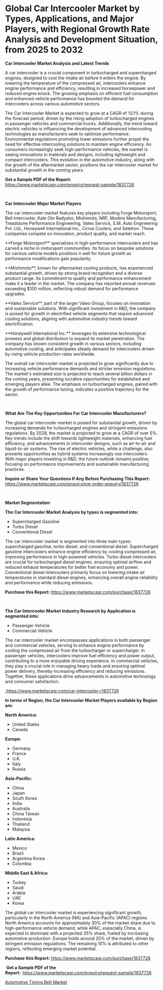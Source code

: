 <p><h1>Global Car Intercooler Market by Types, Applications, and Major Players, with Regional Growth Rate Analysis and Development Situation, from 2025 to 2032</h1></p><p><strong>Car Intercooler Market Analysis and Latest Trends</strong></p>
<p><p>A car intercooler is a crucial component in turbocharged and supercharged engines, designed to cool the intake air before it enters the engine. By lowering the temperature of the compressed air, intercoolers enhance engine performance and efficiency, resulting in increased horsepower and reduced engine knock. The growing emphasis on efficient fuel consumption and enhanced vehicle performance has boosted the demand for intercoolers across various automotive sectors.</p><p>The Car Intercooler Market is expected to grow at a CAGR of 13.1% during the forecast period, driven by the rising adoption of turbocharged engines in passenger vehicles and commercial trucks. Additionally, the trend toward electric vehicles is influencing the development of advanced intercooling technologies as manufacturers seek to optimize performance. Environmental regulations promoting lower emissions further propel the need for effective intercooling solutions to maintain engine efficiency. As consumers increasingly seek high-performance vehicles, the market is seeing innovations in materials and designs, including lightweight and compact intercoolers. This evolution in the automotive industry, along with the growth of the aftermarket sector, positions the car intercooler market for substantial growth in the coming years.</p></p>
<p><strong>Get a Sample PDF of the Report:&nbsp;</strong> <a href="https://www.marketscagr.com/enquiry/request-sample/1837726?utm_campaign=2294&utm_medium=2&utm_source=Github&utm_content=ia&utm_term=30032025&utm_id=car-intercooler">https://www.marketscagr.com/enquiry/request-sample/1837726</a></p>
<p>&nbsp;</p>
<p><strong>Car Intercooler Major Market Players</strong></p>
<p><p>The car intercooler market features key players including Forge Motorsport, Bell Intercooler, Kale Oto Radyator, Mishimoto, NRF, Modine Manufacturing, Treadstone Performance Engineering, Valeo Service, S.M. Auto Engineering Pvt. Ltd., Honeywell International Inc., Cirrus Coolers, and Seletron. These companies compete on innovation, product quality, and market reach.</p><p>**Forge Motorsport** specializes in high-performance intercoolers and has carved a niche in motorsport communities. Its focus on bespoke solutions for various vehicle models positions it well for future growth as performance modifications gain popularity. </p><p>**Mishimoto**, known for aftermarket cooling products, has experienced substantial growth, driven by strong brand recognition and a diverse product range. Its commitment to quality and performance enhancement make it a leader in the market. The company has reported annual revenues exceeding $100 million, reflecting robust demand for performance upgrades.</p><p>**Valeo Service**, part of the larger Valeo Group, focuses on innovation and sustainable solutions. With significant investment in R&D, the company is poised for growth in electrified vehicle segments that require advanced cooling solutions, aligning with automotive industry trends toward electrification.</p><p>**Honeywell International Inc.** leverages its extensive technological prowess and global distribution to expand its market penetration. The company has shown consistent growth in various sectors, including automotive cooling, and anticipates steady demand for intercoolers driven by rising vehicle production rates worldwide.</p><p>The overall car intercooler market is projected to grow significantly due to increasing vehicle performance demands and stricter emission regulations. The market's estimated size is projected to reach several billion dollars in the coming years, presenting lucrative opportunities for established and emerging players alike. The emphasis on turbocharged engines, paired with the growth of performance tuning, indicates a positive trajectory for the sector.</p></p>
<p>&nbsp;</p>
<p><strong>What Are The Key Opportunities For Car Intercooler Manufacturers?</strong></p>
<p><p>The global car intercooler market is poised for substantial growth, driven by increasing demands for turbocharged engines and stringent emissions regulations. By 2028, the market is projected to grow at a CAGR of over 5%. Key trends include the shift towards lightweight materials, enhancing fuel efficiency, and advancements in intercooler designs, such as air-to-air and liquid-to-air systems. The rise of electric vehicles, while a challenge, also presents opportunities as hybrid systems increasingly use intercoolers. With major players investing in R&D, the future outlook remains positive, focusing on performance improvements and sustainable manufacturing practices.</p></p>
<p><strong>Inquire or Share Your Questions If Any Before Purchasing This Report:</strong> <a href="https://www.marketscagr.com/enquiry/pre-order-enquiry/1837726?utm_campaign=2294&utm_medium=2&utm_source=Github&utm_content=ia&utm_term=30032025&utm_id=car-intercooler">https://www.marketscagr.com/enquiry/pre-order-enquiry/1837726</a></p>
<p>&nbsp;</p>
<p><strong>Market Segmentation</strong></p>
<p><strong>The Car Intercooler Market Analysis by types is segmented into:</strong></p>
<p><ul><li>Supercharged Gasoline</li><li>Turbo Diesel</li><li>Conventional Diesel</li></ul></p>
<p><p>The car intercooler market is segmented into three main types: supercharged gasoline, turbo diesel, and conventional diesel. Supercharged gasoline intercoolers enhance engine efficiency by cooling compressed air, improving performance in high-powered vehicles. Turbo diesel intercoolers are crucial for turbocharged diesel engines, ensuring optimal airflow and reduced exhaust temperatures for better fuel economy and power. Conventional diesel intercoolers primarily focus on lowering intake air temperatures in standard diesel engines, enhancing overall engine reliability and performance while reducing emissions.</p></p>
<p><strong>Purchase this Report:&nbsp;</strong><a href="https://www.marketscagr.com/purchase/1837726?utm_campaign=2294&utm_medium=2&utm_source=Github&utm_content=ia&utm_term=30032025&utm_id=car-intercooler">https://www.marketscagr.com/purchase/1837726</a></p>
<p>&nbsp;</p>
<p><strong>The Car Intercooler Market Industry Research by Application is segmented into:</strong></p>
<p><ul><li>Passenger Vehicle</li><li>Commercial Vehicle</li></ul></p>
<p><p>The car intercooler market encompasses applications in both passenger and commercial vehicles, serving to enhance engine performance by cooling the compressed air from the turbocharger or supercharger. In passenger vehicles, intercoolers improve fuel efficiency and power output, contributing to a more enjoyable driving experience. In commercial vehicles, they play a crucial role in managing heavy loads and ensuring optimal power delivery, thereby increasing efficiency and reducing emissions. Together, these applications drive advancements in automotive technology and consumer satisfaction.</p></p>
<p><a href="https://www.marketscagr.com/car-intercooler-r1837726?utm_campaign=2294&utm_medium=2&utm_source=Github&utm_content=ia&utm_term=30032025&utm_id=car-intercooler">&nbsp;https://www.marketscagr.com/car-intercooler-r1837726</a></p>
<p><strong>In terms of Region, the Car Intercooler Market Players available by Region are:</strong></p>
<p>
    <p> <strong> North America: </strong>
        <ul>
            <li>United States</li>
            <li>Canada</li>
        </ul>
        </p> 
    <p> <strong> Europe: </strong>
        <ul>
            <li>Germany</li>
            <li>France</li>
            <li>U.K.</li>
            <li>Italy</li>
            <li>Russia</li>
        </ul>
        </p> 
    <p> <strong> Asia-Pacific: </strong>
        <ul>
            <li>China</li>
            <li>Japan</li>
            <li>South Korea</li>
            <li>India</li>
            <li>Australia</li>
            <li>China Taiwan</li>
            <li>Indonesia</li>
            <li>Thailand</li>
            <li>Malaysia</li>
        </ul>
        </p> 
    <p> <strong> Latin America: </strong>
        <ul>
            <li>Mexico</li>
            <li>Brazil</li>
            <li>Argentina Korea</li>
            <li>Colombia</li>
        </ul>
        </p> 
    <p> <strong> Middle East & Africa: </strong>
        <ul>
            <li>Turkey</li>
            <li>Saudi</li>
            <li>Arabia</li>
            <li>UAE</li>
            <li>Korea</li>
        </ul>
    </p>
    </p>
<p><p>The global car intercooler market is experiencing significant growth, particularly in the North America (NA) and Asia-Pacific (APAC) regions. North America accounts for approximately 30% of the market share due to high-performance vehicle demand, while APAC, especially China, is expected to dominate with a projected 35% share, fueled by increasing automotive production. Europe holds around 25% of the market, driven by stringent emission regulations. The remaining 10% is attributed to other regions, reflecting emerging market potential.</p></p>
<p><strong>Purchase this Report: </strong><a href="https://www.marketscagr.com/purchase/1837726?utm_campaign=2294&utm_medium=2&utm_source=Github&utm_content=ia&utm_term=30032025&utm_id=car-intercooler">https://www.marketscagr.com/purchase/1837726</a></p>
<p>&nbsp;<strong>Get a Sample PDF of the Report:&nbsp;&nbsp;</strong><a href="https://www.marketscagr.com/enquiry/request-sample/1837726?utm_campaign=2294&utm_medium=2&utm_source=Github&utm_content=ia&utm_term=30032025&utm_id=car-intercooler">https://www.marketscagr.com/enquiry/request-sample/1837726</a></p>
<p><strong></strong></p>
<p><p><a href="https://github.com/rodinayygacklezi/Market-Research-Report-List-1/blob/main/automotive-timing-belt-market.md?utm_campaign=2294&utm_medium=2&utm_source=Github&utm_content=ia&utm_term=30032025&utm_id=car-intercooler">Automotive Timing Belt Market</a></p></p>